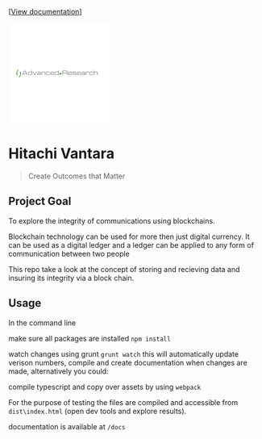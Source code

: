 [[View documentation](https://jmartinhitachi.github.io/securetransactions/)]

![Advanced Research](./advancedresearch.png)

# Hitachi Vantara 
> Create Outcomes that Matter

## Project Goal
To explore the integrity of communications using blockchains.

Blockchain technology can be used for more then just digital currency. It can be used as a digital ledger and a ledger can be applied to any form of communication between two people

This repo take a look at the concept of storing and recieving data and insuring its integrity via a block chain.

## Usage

In the command line

make sure all packages are installed `npm install`

watch changes using grunt `grunt watch` this will automatically update verison numbers, compile and create documentation when changes are made, alternatively you could:

compile typescript and copy over assets by using `webpack`

For the purpose of testing the files are compiled and accessible from `dist\index.html` (open dev tools and explore results).

documentation is available at `/docs`
